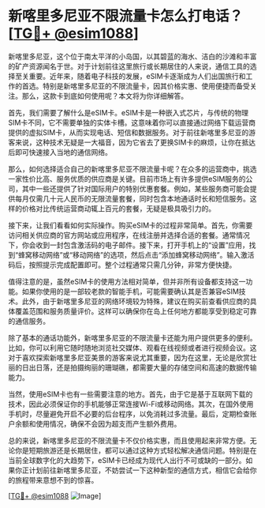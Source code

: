 # 新喀里多尼亚不限流量卡怎么打电话？[[TG💪+ @esim1088](https://t.me/s/esim1088)]

新喀里多尼亚，这个位于南太平洋的小岛国，以其碧蓝的海水、洁白的沙滩和丰富的矿产资源闻名于世。对于计划前往这里旅行或长期居住的人来说，通信工具的选择至关重要。近年来，随着电子科技的发展，eSIM卡逐渐成为人们出国旅行和工作的首选。特别是新喀里多尼亚的不限流量卡，因其价格实惠、使用便捷而备受关注。那么，这款卡到底如何使用呢？本文将为你详细解答。

首先，我们需要了解什么是eSIM卡。eSIM卡是一种嵌入式芯片，与传统的物理SIM卡不同，它不需要单独的实体卡槽。这意味着你可以直接通过网络下载运营商提供的虚拟SIM卡，从而实现电话、短信和数据服务。对于前往新喀里多尼亚的游客来说，这种技术无疑是一大福音，因为它省去了更换SIM卡的麻烦，让你在抵达后即可快速接入当地的通信网络。

那么，如何选择适合自己的新喀里多尼亚不限流量卡呢？在众多的运营商中，挑选一家性价比高、服务优质的供应商是关键。目前市场上有许多提供eSIM服务的公司，其中一些还提供了针对国际用户的特别优惠套餐。例如，某些服务商可能会提供每月仅需几十元人民币的无限流量套餐，同时包含本地通话时长和短信服务。这样的价格对比传统运营商动辄上百元的套餐，无疑是极具吸引力的。

接下来，让我们看看如何实际操作。购买eSIM卡的过程非常简单。首先，你需要访问相关供应商的官方网站或应用程序，在线注册并选择合适的套餐。通常情况下，你会收到一封包含激活码的电子邮件。接下来，打开手机上的“设置”应用，找到“蜂窝移动网络”或“移动网络”的选项，然后点击“添加蜂窝移动网络”。输入激活码后，按照提示完成配置即可。整个过程通常只需几分钟，非常方便快捷。

值得注意的是，虽然eSIM卡的使用方法相对简单，但并非所有设备都支持这一功能。如果你使用的是一部较老款的智能手机，可能需要确认其是否兼容eSIM技术。此外，由于新喀里多尼亚的网络环境较为特殊，建议在购买前查看供应商的具体覆盖范围和服务质量评价。这样可以确保你在岛上任何地方都能享受到稳定可靠的通信服务。

除了基本的通话功能外，新喀里多尼亚的不限流量卡还能为用户提供更多的便利。比如，你可以利用它随时随地浏览社交媒体、观看在线视频或者进行视频会议。这对于喜欢探索新喀里多尼亚美景的游客来说尤其重要，因为在这里，无论是欣赏壮丽的日出日落，还是拍摄绚丽的珊瑚礁，都需要大量的存储空间和高速的数据传输能力。

当然，使用eSIM卡也有一些需要注意的地方。首先，由于它是基于互联网下载的技术，因此必须保证你的手机能够正常连接Wi-Fi或移动网络。其次，在国外使用手机时，尽量避免开启不必要的后台程序，以免消耗过多流量。最后，定期检查账户余额和使用情况，确保不会因为超支而产生额外费用。

总的来说，新喀里多尼亚的不限流量卡不仅价格实惠，而且使用起来非常方便。无论你是短期旅游还是长期居住，都可以通过这种方式轻松解决通信问题。特别是在当前全球数字化的大趋势下，eSIM卡已经成为现代人出行不可或缺的一部分。如果你正计划前往新喀里多尼亚，不妨尝试一下这种新型的通信方式，相信它会给你的旅程带来意想不到的惊喜。

[[TG💪+ @esim1088](https://t.me/s/esim1088) ![Image](https://i.postimg.cc/4NQfJmqS/Snipaste-2025-05-13-00-14-12.png)]